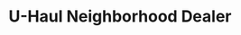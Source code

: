 ---
title: "U-Haul Neighborhood Dealer"
url: /mansfield/u-haul-neighborhood-dealer/
shop: Mieten
---